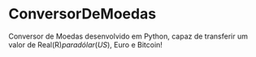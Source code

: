 # ConversorDeMoedas
 Conversor de Moedas desenvolvido em Python, capaz de transferir um valor de Real(R$) para dólar(US$), Euro e Bitcoin!
